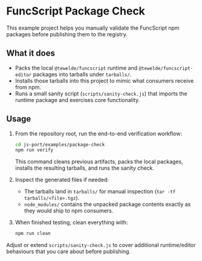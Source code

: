 # FuncScript Package Check

This example project helps you manually validate the FuncScript npm packages before publishing them to the registry.

## What it does
- Packs the local `@tewelde/funcscript` runtime and `@tewelde/funcscript-editor` packages into tarballs under `tarballs/`.
- Installs those tarballs into this project to mimic what consumers receive from npm.
- Runs a small sanity script (`scripts/sanity-check.js`) that imports the runtime package and exercises core functionality.

## Usage
1. From the repository root, run the end-to-end verification workflow:
   ```bash
   cd js-port/examples/package-check
   npm run verify
   ```
   This command cleans previous artifacts, packs the local packages, installs the resulting tarballs, and runs the sanity check.

2. Inspect the generated files if needed:
   - The tarballs land in `tarballs/` for manual inspection (`tar -tf tarballs/<file>.tgz`).
   - `node_modules/` contains the unpacked package contents exactly as they would ship to npm consumers.

3. When finished testing, clean everything with:
   ```bash
   npm run clean
   ```

Adjust or extend `scripts/sanity-check.js` to cover additional runtime/editor behaviours that you care about before publishing.

